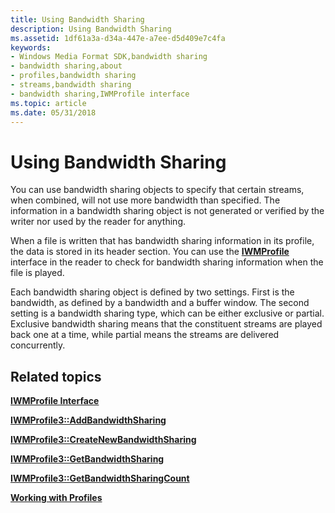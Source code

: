 ```yaml
---
title: Using Bandwidth Sharing
description: Using Bandwidth Sharing
ms.assetid: 1df61a3a-d34a-447e-a7ee-d5d409e7c4fa
keywords:
- Windows Media Format SDK,bandwidth sharing
- bandwidth sharing,about
- profiles,bandwidth sharing
- streams,bandwidth sharing
- bandwidth sharing,IWMProfile interface
ms.topic: article
ms.date: 05/31/2018
---
```


# Using Bandwidth Sharing

You can use bandwidth sharing objects to specify that certain streams, when combined, will not use more bandwidth than specified. The information in a bandwidth sharing object is not generated or verified by the writer nor used by the reader for anything.

When a file is written that has bandwidth sharing information in its profile, the data is stored in its header section. You can use the [**IWMProfile**](iwmprofile.md) interface in the reader to check for bandwidth sharing information when the file is played.

Each bandwidth sharing object is defined by two settings. First is the bandwidth, as defined by a bandwidth and a buffer window. The second setting is a bandwidth sharing type, which can be either exclusive or partial. Exclusive bandwidth sharing means that the constituent streams are played back one at a time, while partial means the streams are delivered concurrently.

## Related topics

<dl> <dt>

[**IWMProfile Interface**](iwmprofile.md)
</dt> <dt>

[**IWMProfile3::AddBandwidthSharing**](/previous-versions/windows/desktop/api/Wmsdkidl/nf-wmsdkidl-iwmprofile3-addbandwidthsharing)
</dt> <dt>

[**IWMProfile3::CreateNewBandwidthSharing**](/previous-versions/windows/desktop/api/Wmsdkidl/nf-wmsdkidl-iwmprofile3-createnewbandwidthsharing)
</dt> <dt>

[**IWMProfile3::GetBandwidthSharing**](/previous-versions/windows/desktop/api/Wmsdkidl/nf-wmsdkidl-iwmprofile3-getbandwidthsharing)
</dt> <dt>

[**IWMProfile3::GetBandwidthSharingCount**](/previous-versions/previous-versions/windows/desktop/api/Wmsdkidl/nf-wmsdkidl-iwmprofile3-getbandwidthsharingcount)
</dt> <dt>

[**Working with Profiles**](working-with-profiles.md)
</dt> </dl>

 

 




